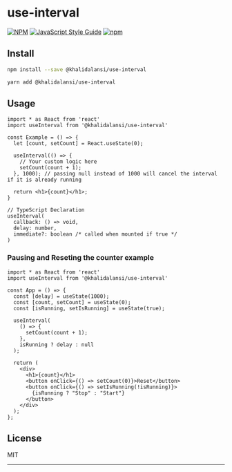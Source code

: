 # use-interval

[![NPM](https://img.shields.io/npm/v/@khalidalansi/use-interval.svg)](https://www.npmjs.com/package/@khalidalansi/use-interval) [![JavaScript Style Guide](https://img.shields.io/badge/code_style-standard-brightgreen.svg)](https://standardjs.com)  [![npm](https://img.shields.io/npm/dm/localeval.svg)]()
## Install

```bash
npm install --save @khalidalansi/use-interval
```

```bash
yarn add @khalidalansi/use-interval
```

## Usage

```tsx
import * as React from 'react'
import useInterval from '@khalidalansi/use-interval'

const Example = () => {
  let [count, setCount] = React.useState(0);

  useInterval(() => {
    // Your custom logic here
    setCount(count + 1);
  }, 1000); // passing null instead of 1000 will cancel the interval if it is already running

  return <h1>{count}</h1>;
}
```

```tsx
// TypeScript Declaration
useInterval(
  callback: () => void,
  delay: number,
  immediate?: boolean /* called when mounted if true */
)
```
### Pausing and Reseting the counter example

```tsx
import * as React from 'react'
import useInterval from '@khalidalansi/use-interval'

const App = () => {
  const [delay] = useState(1000);
  const [count, setCount] = useState(0);
  const [isRunning, setIsRunning] = useState(true);

  useInterval(
    () => {
      setCount(count + 1);
    },
    isRunning ? delay : null
  );

  return (
    <div>
      <h1>{count}</h1>
      <button onClick={() => setCount(0)}>Reset</button>
      <button onClick={() => setIsRunning(!isRunning)}>
        {isRunning ? "Stop" : "Start"}
      </button>
    </div>
  );
};
```
## License

MIT

---
